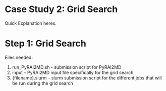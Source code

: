 # Case Study 2: Grid Search
Quick Explanation heres.

# Step 1: Grid Search
Files needed: 
1. run_PyRAI2MD.sh - submission script for PyRAI2MD
2. input - PyRAI2MD input file specifically for the grid search
3. {filename}.slurm - slurm submission script for the different jobs that will be run during the grid search

